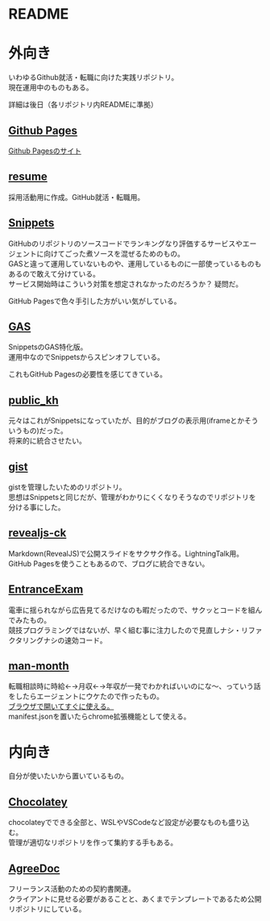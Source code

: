 # README

# 外向き
いわゆるGithub就活・転職に向けた実践リポジトリ。<br>
現在運用中のものもある。

詳細は後日（各リポジトリ内READMEに準拠）

## [Github Pages](https://github.com/shimajima-eiji/shimajima-eiji.github.io)
[Github Pagesのサイト](https://shimajima-eiji.github.io)

## [resume](https://github.com/shimajima-eiji/resume)
採用活動用に作成。GitHub就活・転職用。

## [Snippets](https://github.com/shimajima-eiji/Snippets)
GitHubのリポジトリのソースコードでランキングなり評価するサービスやエージェントに向けてごった煮ソースを混ぜるためのもの。<br>
GASと違って運用していないものや、運用しているものに一部使っているものもあるので敢えて分けている。<br>
サービス開始時はこういう対策を想定されなかったのだろうか？ 疑問だ。

GitHub Pagesで色々手引した方がいい気がしている。

## [GAS](https://github.com/shimajima-eiji/GAS)
SnippetsのGAS特化版。<br>
運用中なのでSnippetsからスピンオフしている。<br>

これもGitHub Pagesの必要性を感じてきている。

## [public_kh](https://github.com/shimajima-eiji/public_kh)
元々はこれがSnippetsになっていたが、目的がブログの表示用(iframeとかそういうもの)だった。<br>
将来的に統合させたい。

## [gist](https://github.com/shimajima-eiji/gist)
gistを管理したいためのリポジトリ。<br>
思想はSnippetsと同じだが、管理がわかりにくくなりそうなのでリポジトリを分ける事にした。

## [revealjs-ck](https://github.com/shimajima-eiji/revealjs-ck)
Markdown(RevealJS)で公開スライドをサクサク作る。LightningTalk用。<br>
GitHub Pagesを使うこともあるので、ブログに統合できない。

## [EntranceExam](https://github.com/shimajima-eiji/EntranceExam)
電車に揺られながら広告見てるだけなのも暇だったので、サクッとコードを組んでみたもの。<br>
競技プログラミングではないが、早く組む事に注力したので見直しナシ・リファクタリングナシの速効コード。

## [man-month](https://github.com/shimajima-eiji/man-month)
転職相談時に時給←→月収←→年収が一発でわかればいいのにな～、っていう話をしたらエージェントにウケたので作ったもの。<br>
[ブラウザで開いてすぐに使える。](https://shimajima-eiji.github.io/man-month/)<br>
manifest.jsonを置いたらchrome拡張機能として使える。

# 内向き
自分が使いたいから置いているもの。

## [Chocolatey](https://github.com/shimajima-eiji/Chocolatey)
chocolateyでできる全部と、WSLやVSCodeなど設定が必要なものも盛り込む。<br>
管理が適切なリポジトリを作って集約する手もある。

## [AgreeDoc](https://github.com/shimajima-eiji/AgreeDoc)
フリーランス活動のための契約書関連。<br>
クライアントに見せる必要があることと、あくまでテンプレートであるため公開リポジトリにしている。


